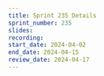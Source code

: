 ```yaml
---
title: Sprint 235 Details
sprint_number: 235
slides:
recording:
start_date: 2024-04-02
end_date: 2024-04-15
review_date: 2024-04-17
---
```

